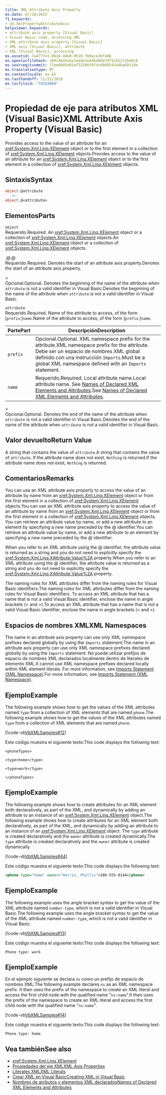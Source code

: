 ```yaml
---
title: XML Attribute Axis Property
ms.date: 07/20/2015
f1_keywords:
- vb.XmlPropertyAttributeAxis
helpviewer_keywords:
- attribute axis property [Visual Basic]
- Visual Basic code, accessing XML
- XML attribute axis property [Visual Basic]
- XML axis [Visual Basic], attribute
- XML [Visual Basic], accessing
ms.assetid: 7a4777e1-0618-4de9-9510-fb9ace2bf4db
ms.openlocfilehash: 109c4b45a5e3ed4e3e4db49687df5cb127a5e0c6
ms.sourcegitcommit: 17ee6605e01ef32506f8fdc686954244ba6911de
ms.translationtype: MT
ms.contentlocale: es-ES
ms.lasthandoff: 11/22/2019
ms.locfileid: "74352669"
---
```

# <a name="xml-attribute-axis-property-visual-basic"></a><span data-ttu-id="3e10f-102">Propiedad de eje para atributos XML (Visual Basic)</span><span class="sxs-lookup"><span data-stu-id="3e10f-102">XML Attribute Axis Property (Visual Basic)</span></span>
<span data-ttu-id="3e10f-103">Provides access to the value of an attribute for an <xref:System.Xml.Linq.XElement> object or to the first element in a collection of <xref:System.Xml.Linq.XElement> objects.</span><span class="sxs-lookup"><span data-stu-id="3e10f-103">Provides access to the value of an attribute for an <xref:System.Xml.Linq.XElement> object or to the first element in a collection of <xref:System.Xml.Linq.XElement> objects.</span></span>  
  
## <a name="syntax"></a><span data-ttu-id="3e10f-104">Sintaxis</span><span class="sxs-lookup"><span data-stu-id="3e10f-104">Syntax</span></span>  
  
```vb  
object.@attribute  
' -or-  
object.@<attribute>  
```  
  
## <a name="parts"></a><span data-ttu-id="3e10f-105">Elementos</span><span class="sxs-lookup"><span data-stu-id="3e10f-105">Parts</span></span>  
 `object`  
 <span data-ttu-id="3e10f-106">Requerido.</span><span class="sxs-lookup"><span data-stu-id="3e10f-106">Required.</span></span> <span data-ttu-id="3e10f-107">An <xref:System.Xml.Linq.XElement> object or a collection of <xref:System.Xml.Linq.XElement> objects.</span><span class="sxs-lookup"><span data-stu-id="3e10f-107">An <xref:System.Xml.Linq.XElement> object or a collection of <xref:System.Xml.Linq.XElement> objects.</span></span>  
  
 <span data-ttu-id="3e10f-108">.@</span><span class="sxs-lookup"><span data-stu-id="3e10f-108">.@</span></span>  
 <span data-ttu-id="3e10f-109">Requerido.</span><span class="sxs-lookup"><span data-stu-id="3e10f-109">Required.</span></span> <span data-ttu-id="3e10f-110">Denotes the start of an attribute axis property.</span><span class="sxs-lookup"><span data-stu-id="3e10f-110">Denotes the start of an attribute axis property.</span></span>  
  
 <  
 <span data-ttu-id="3e10f-111">Opcional.</span><span class="sxs-lookup"><span data-stu-id="3e10f-111">Optional.</span></span> <span data-ttu-id="3e10f-112">Denotes the beginning of the name of the attribute when `attribute` is not a valid identifier in Visual Basic.</span><span class="sxs-lookup"><span data-stu-id="3e10f-112">Denotes the beginning of the name of the attribute when `attribute` is not a valid identifier in Visual Basic.</span></span>  
  
 `attribute`  
 <span data-ttu-id="3e10f-113">Requerido.</span><span class="sxs-lookup"><span data-stu-id="3e10f-113">Required.</span></span> <span data-ttu-id="3e10f-114">Name of the attribute to access, of the form [`prefix`:]`name`.</span><span class="sxs-lookup"><span data-stu-id="3e10f-114">Name of the attribute to access, of the form [`prefix`:]`name`.</span></span>  
  
|<span data-ttu-id="3e10f-115">Parte</span><span class="sxs-lookup"><span data-stu-id="3e10f-115">Part</span></span>|<span data-ttu-id="3e10f-116">Descripción</span><span class="sxs-lookup"><span data-stu-id="3e10f-116">Description</span></span>|  
|----------|-----------------|  
|`prefix`|<span data-ttu-id="3e10f-117">Opcional.</span><span class="sxs-lookup"><span data-stu-id="3e10f-117">Optional.</span></span> <span data-ttu-id="3e10f-118">XML namespace prefix for the attribute.</span><span class="sxs-lookup"><span data-stu-id="3e10f-118">XML namespace prefix for the attribute.</span></span> <span data-ttu-id="3e10f-119">Debe ser un espacio de nombres XML global definido con una instrucción `Imports`.</span><span class="sxs-lookup"><span data-stu-id="3e10f-119">Must be a global XML namespace defined with an `Imports` statement.</span></span>|  
|`name`|<span data-ttu-id="3e10f-120">Requerido.</span><span class="sxs-lookup"><span data-stu-id="3e10f-120">Required.</span></span> <span data-ttu-id="3e10f-121">Local attribute name.</span><span class="sxs-lookup"><span data-stu-id="3e10f-121">Local attribute name.</span></span> <span data-ttu-id="3e10f-122">See [Names of Declared XML Elements and Attributes](../../../visual-basic/programming-guide/language-features/xml/names-of-declared-xml-elements-and-attributes.md).</span><span class="sxs-lookup"><span data-stu-id="3e10f-122">See [Names of Declared XML Elements and Attributes](../../../visual-basic/programming-guide/language-features/xml/names-of-declared-xml-elements-and-attributes.md).</span></span>|  
  
 \>  
 <span data-ttu-id="3e10f-123">Opcional.</span><span class="sxs-lookup"><span data-stu-id="3e10f-123">Optional.</span></span> <span data-ttu-id="3e10f-124">Denotes the end of the name of the attribute when `attribute` is not a valid identifier in Visual Basic.</span><span class="sxs-lookup"><span data-stu-id="3e10f-124">Denotes the end of the name of the attribute when `attribute` is not a valid identifier in Visual Basic.</span></span>  
  
## <a name="return-value"></a><span data-ttu-id="3e10f-125">Valor devuelto</span><span class="sxs-lookup"><span data-stu-id="3e10f-125">Return Value</span></span>  
 <span data-ttu-id="3e10f-126">A string that contains the value of `attribute`.</span><span class="sxs-lookup"><span data-stu-id="3e10f-126">A string that contains the value of `attribute`.</span></span> <span data-ttu-id="3e10f-127">If the attribute name does not exist, `Nothing` is returned.</span><span class="sxs-lookup"><span data-stu-id="3e10f-127">If the attribute name does not exist, `Nothing` is returned.</span></span>  
  
## <a name="remarks"></a><span data-ttu-id="3e10f-128">Comentarios</span><span class="sxs-lookup"><span data-stu-id="3e10f-128">Remarks</span></span>  
 <span data-ttu-id="3e10f-129">You can use an XML attribute axis property to access the value of an attribute by name from an <xref:System.Xml.Linq.XElement> object or from the first element in a collection of <xref:System.Xml.Linq.XElement> objects.</span><span class="sxs-lookup"><span data-stu-id="3e10f-129">You can use an XML attribute axis property to access the value of an attribute by name from an <xref:System.Xml.Linq.XElement> object or from the first element in a collection of <xref:System.Xml.Linq.XElement> objects.</span></span> <span data-ttu-id="3e10f-130">You can retrieve an attribute value by name, or add a new attribute to an element by specifying a new name preceded by the @ identifier.</span><span class="sxs-lookup"><span data-stu-id="3e10f-130">You can retrieve an attribute value by name, or add a new attribute to an element by specifying a new name preceded by the @ identifier.</span></span>  
  
 <span data-ttu-id="3e10f-131">When you refer to an XML attribute using the @ identifier, the attribute value is returned as a string and you do not need to explicitly specify the <xref:System.Xml.Linq.XAttribute.Value%2A> property.</span><span class="sxs-lookup"><span data-stu-id="3e10f-131">When you refer to an XML attribute using the @ identifier, the attribute value is returned as a string and you do not need to explicitly specify the <xref:System.Xml.Linq.XAttribute.Value%2A> property.</span></span>  
  
 <span data-ttu-id="3e10f-132">The naming rules for XML attributes differ from the naming rules for Visual Basic identifiers.</span><span class="sxs-lookup"><span data-stu-id="3e10f-132">The naming rules for XML attributes differ from the naming rules for Visual Basic identifiers.</span></span> <span data-ttu-id="3e10f-133">To access an XML attribute that has a name that is not a valid Visual Basic identifier, enclose the name in angle brackets (\< and >).</span><span class="sxs-lookup"><span data-stu-id="3e10f-133">To access an XML attribute that has a name that is not a valid Visual Basic identifier, enclose the name in angle brackets (\< and >).</span></span>  
  
## <a name="xml-namespaces"></a><span data-ttu-id="3e10f-134">Espacios de nombres XML</span><span class="sxs-lookup"><span data-stu-id="3e10f-134">XML Namespaces</span></span>  
 <span data-ttu-id="3e10f-135">The name in an attribute axis property can use only XML namespace prefixes declared globally by using the `Imports` statement.</span><span class="sxs-lookup"><span data-stu-id="3e10f-135">The name in an attribute axis property can use only XML namespace prefixes declared globally by using the `Imports` statement.</span></span> <span data-ttu-id="3e10f-136">No puede utilizar prefijos de espacio de nombres XML declarados localmente dentro de literales de elemento XML.</span><span class="sxs-lookup"><span data-stu-id="3e10f-136">It cannot use XML namespace prefixes declared locally within XML element literals.</span></span> <span data-ttu-id="3e10f-137">For more information, see [Imports Statement (XML Namespace)](../../../visual-basic/language-reference/statements/imports-statement-xml-namespace.md).</span><span class="sxs-lookup"><span data-stu-id="3e10f-137">For more information, see [Imports Statement (XML Namespace)](../../../visual-basic/language-reference/statements/imports-statement-xml-namespace.md).</span></span>  
  
## <a name="example"></a><span data-ttu-id="3e10f-138">Ejemplo</span><span class="sxs-lookup"><span data-stu-id="3e10f-138">Example</span></span>  
 <span data-ttu-id="3e10f-139">The following example shows how to get the values of the XML attributes named `type` from a collection of XML elements that are named `phone`.</span><span class="sxs-lookup"><span data-stu-id="3e10f-139">The following example shows how to get the values of the XML attributes named `type` from a collection of XML elements that are named `phone`.</span></span>  
  
 [!code-vb[VbXMLSamples#12](~/samples/snippets/visualbasic/VS_Snippets_VBCSharp/VbXMLSamples/VB/XMLSamples5.vb#12)]  
  
 <span data-ttu-id="3e10f-140">Este código muestra el siguiente texto:</span><span class="sxs-lookup"><span data-stu-id="3e10f-140">This code displays the following text:</span></span>  
  
 `<phoneTypes>`  
  
 `<type>home</type>`  
  
 `<type>work</type>`  
  
 `</phoneTypes>`  
  
## <a name="example"></a><span data-ttu-id="3e10f-141">Ejemplo</span><span class="sxs-lookup"><span data-stu-id="3e10f-141">Example</span></span>  
 <span data-ttu-id="3e10f-142">The following example shows how to create attributes for an XML element both declaratively, as part of the XML, and dynamically by adding an attribute to an instance of an <xref:System.Xml.Linq.XElement> object.</span><span class="sxs-lookup"><span data-stu-id="3e10f-142">The following example shows how to create attributes for an XML element both declaratively, as part of the XML, and dynamically by adding an attribute to an instance of an <xref:System.Xml.Linq.XElement> object.</span></span> <span data-ttu-id="3e10f-143">The `type` attribute is created declaratively and the `owner` attribute is created dynamically.</span><span class="sxs-lookup"><span data-stu-id="3e10f-143">The `type` attribute is created declaratively and the `owner` attribute is created dynamically.</span></span>  
  
 [!code-vb[VbXMLSamples#44](~/samples/snippets/visualbasic/VS_Snippets_VBCSharp/VbXMLSamples/VB/XMLSamples5.vb#44)]  
  
 <span data-ttu-id="3e10f-144">Este código muestra el siguiente texto:</span><span class="sxs-lookup"><span data-stu-id="3e10f-144">This code displays the following text:</span></span>  
  
```xml  
<phone type="home" owner="Harris, Phyllis">206-555-0144</phone>  
```  
  
## <a name="example"></a><span data-ttu-id="3e10f-145">Ejemplo</span><span class="sxs-lookup"><span data-stu-id="3e10f-145">Example</span></span>  
 <span data-ttu-id="3e10f-146">The following example uses the angle bracket syntax to get the value of the XML attribute named `number-type`, which is not a valid identifier in Visual Basic.</span><span class="sxs-lookup"><span data-stu-id="3e10f-146">The following example uses the angle bracket syntax to get the value of the XML attribute named `number-type`, which is not a valid identifier in Visual Basic.</span></span>  
  
 [!code-vb[VbXMLSamples#13](~/samples/snippets/visualbasic/VS_Snippets_VBCSharp/VbXMLSamples/VB/XMLSamples5.vb#13)]  
  
 <span data-ttu-id="3e10f-147">Este código muestra el siguiente texto:</span><span class="sxs-lookup"><span data-stu-id="3e10f-147">This code displays the following text:</span></span>  
  
 `Phone type: work`  
  
## <a name="example"></a><span data-ttu-id="3e10f-148">Ejemplo</span><span class="sxs-lookup"><span data-stu-id="3e10f-148">Example</span></span>  
 <span data-ttu-id="3e10f-149">En el ejemplo siguiente se declara `ns` como un prefijo de espacio de nombres XML.</span><span class="sxs-lookup"><span data-stu-id="3e10f-149">The following example declares `ns` as an XML namespace prefix.</span></span> <span data-ttu-id="3e10f-150">It then uses the prefix of the namespace to create an XML literal and access the first child node with the qualified name "`ns:name`".</span><span class="sxs-lookup"><span data-stu-id="3e10f-150">It then uses the prefix of the namespace to create an XML literal and access the first child node with the qualified name "`ns:name`".</span></span>  
  
 [!code-vb[VbXMLSamples#14](~/samples/snippets/visualbasic/VS_Snippets_VBCSharp/VbXMLSamples/VB/XMLSamples6.vb#14)]  
  
 <span data-ttu-id="3e10f-151">Este código muestra el siguiente texto:</span><span class="sxs-lookup"><span data-stu-id="3e10f-151">This code displays the following text:</span></span>  
  
 `Phone type: home`  
  
## <a name="see-also"></a><span data-ttu-id="3e10f-152">Vea también</span><span class="sxs-lookup"><span data-stu-id="3e10f-152">See also</span></span>

- <xref:System.Xml.Linq.XElement>
- [<span data-ttu-id="3e10f-153">Propiedades del eje XML</span><span class="sxs-lookup"><span data-stu-id="3e10f-153">XML Axis Properties</span></span>](../../../visual-basic/language-reference/xml-axis/index.md)
- [<span data-ttu-id="3e10f-154">Literales XML</span><span class="sxs-lookup"><span data-stu-id="3e10f-154">XML Literals</span></span>](../../../visual-basic/language-reference/xml-literals/index.md)
- [<span data-ttu-id="3e10f-155">Crear XML en Visual Basic</span><span class="sxs-lookup"><span data-stu-id="3e10f-155">Creating XML in Visual Basic</span></span>](../../../visual-basic/programming-guide/language-features/xml/creating-xml.md)
- [<span data-ttu-id="3e10f-156">Nombres de atributos y elementos XML declarados</span><span class="sxs-lookup"><span data-stu-id="3e10f-156">Names of Declared XML Elements and Attributes</span></span>](../../../visual-basic/programming-guide/language-features/xml/names-of-declared-xml-elements-and-attributes.md)
